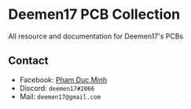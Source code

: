 # Deemen17 PCB Collection
All resource and documentation for Deemen17's PCBs

## Contact
* Facebook: [Pham Duc Minh](https://www.facebook.com/minhsat02)
* Discord: `deemen17#2066`
* Mail: `deemen17@gmail.com`
